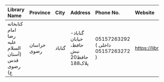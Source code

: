 | Library Name                                     | Province    | City   | Address                                                                | Phone No.                         | Website                               |
|:-------------------------------------------------|:------------|:-------|:-----------------------------------------------------------------------|:----------------------------------|:--------------------------------------|
| کتابخانه امام رضا علیه السلام (آستان قدس رضوی ع) | خراسان رضوی | گناباد | گناباد-خیابان حافظ، نبش حافظ20 پلاک188                                 | 05157263292 ( داخلی 05157263272 ) | https://library.razavi.ir/aqlibraries |